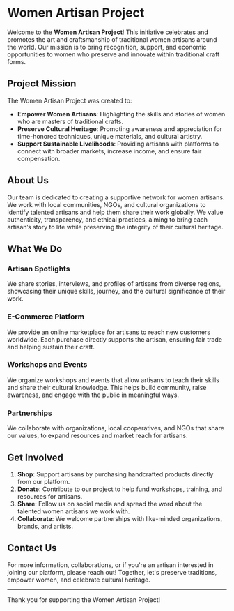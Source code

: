 # Women Artisan Project

Welcome to the **Women Artisan Project**! This initiative celebrates and promotes the art and craftsmanship of traditional women artisans around the world. Our mission is to bring recognition, support, and economic opportunities to women who preserve and innovate within traditional craft forms.

## Project Mission

The Women Artisan Project was created to:
- **Empower Women Artisans**: Highlighting the skills and stories of women who are masters of traditional crafts.
- **Preserve Cultural Heritage**: Promoting awareness and appreciation for time-honored techniques, unique materials, and cultural artistry.
- **Support Sustainable Livelihoods**: Providing artisans with platforms to connect with broader markets, increase income, and ensure fair compensation.

## About Us

Our team is dedicated to creating a supportive network for women artisans. We work with local communities, NGOs, and cultural organizations to identify talented artisans and help them share their work globally. We value authenticity, transparency, and ethical practices, aiming to bring each artisan’s story to life while preserving the integrity of their cultural heritage.

## What We Do

### Artisan Spotlights
We share stories, interviews, and profiles of artisans from diverse regions, showcasing their unique skills, journey, and the cultural significance of their work.

### E-Commerce Platform
We provide an online marketplace for artisans to reach new customers worldwide. Each purchase directly supports the artisan, ensuring fair trade and helping sustain their craft.

### Workshops and Events
We organize workshops and events that allow artisans to teach their skills and share their cultural knowledge. This helps build community, raise awareness, and engage with the public in meaningful ways.

### Partnerships
We collaborate with organizations, local cooperatives, and NGOs that share our values, to expand resources and market reach for artisans.

## Get Involved

1. **Shop**: Support artisans by purchasing handcrafted products directly from our platform.
2. **Donate**: Contribute to our project to help fund workshops, training, and resources for artisans.
3. **Share**: Follow us on social media and spread the word about the talented women artisans we work with.
4. **Collaborate**: We welcome partnerships with like-minded organizations, brands, and artists.

## Contact Us

For more information, collaborations, or if you're an artisan interested in joining our platform, please reach out! Together, let's preserve traditions, empower women, and celebrate cultural heritage.

---

Thank you for supporting the Women Artisan Project!
